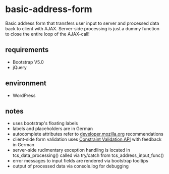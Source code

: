 # basic-address-form
Basic address form that transfers user input to server and processed data back to client with AJAX. Server-side processing is just a dummy function to close the entire loop of the AJAX-call!
## requirements
 - Bootstrap V5.0
 - jQuery
## environment
- WordPress
## notes
- uses bootstrap's floating labels
- labels and placeholders are in German
- autocomplete attributes refer to [developer.mozilla.org](https://developer.mozilla.org/en-US/docs/Web/HTML/Attributes/autocomplete) recommendations
- client-side form validation uses [Constraint Validation API](https://developer.mozilla.org/en-US/docs/Web/HTML/Constraint_validation) with feedback in German
- server-side rudimentary exception handling is located in tcs_data_processing() called via try/catch from tcs_address_input_func()
- error messages to input fields are rendered via bootstrap tooltips
- output of processed data via console.log for debugging

